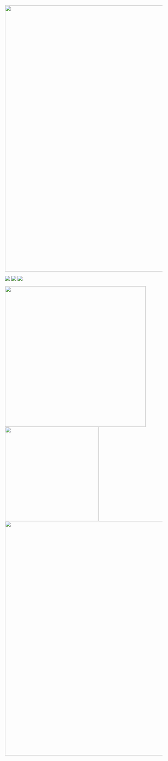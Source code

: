 <!--
**SsongCh94/SsongCh94** is a ✨ _special_ ✨ repository because its `README.md` (this file) appears on your GitHub profile.

Here are some ideas to get you started:

- 🔭 I’m currently working on ...
- 🌱 I’m currently learning ...
- 👯 I’m looking to collaborate on ...
- 🤔 I’m looking for help with ...
- 💬 Ask me about ...
- 📫 How to reach me: ...
- 😄 Pronouns: ...
- ⚡ Fun fact: ...
-->

<img src="https://capsule-render.vercel.app/api?type=waving&theme=tokyonight&height=200&animation=fadeIn&section=Header&fontSize=50&text=Ssong.Ch94🙈&fontAlign=30" width="850">

<a href="https://ko.legacy.reactjs.org/" target="_blank"><img src="https://img.shields.io/badge/React-black?style=for-the-badge&logo=html5&logoColor=#61DAFB"/></a>
<a href="https://ko.legacy.reactjs.org/" target="_blank"><img src="https://img.shields.io/badge/React-black?style=for-the-badge&logo=react&logoColor=#61DAFB"/></a>
<a href="https://ko.legacy.reactjs.org/" target="_blank"><img src="https://img.shields.io/badge/React-black?style=for-the-badge&logo=react&logoColor=#61DAFB"/></a>

<a href="https://github.com/anuraghazra/github-readme-stats">
  <img src="https://github-readme-stats.vercel.app/api?username=SsongCh94&show_icons=true&theme=tokyonight" width="450">
</a>

<a href="https://github.com/anuraghazra/github-readme-stats">
  <img src="https://github-readme-stats.vercel.app/api/top-langs/?username=SsongCh94&layout=compact&theme=tokyonight" width="300">
</a>

<a href="https://github.com/ashutosh00710/github-readme-activity-graph">
  <img src="https://github-readme-activity-graph.cyclic.app/graph?username=SsongCh94&height=250&theme=tokyo-night" width="750">
</a>

